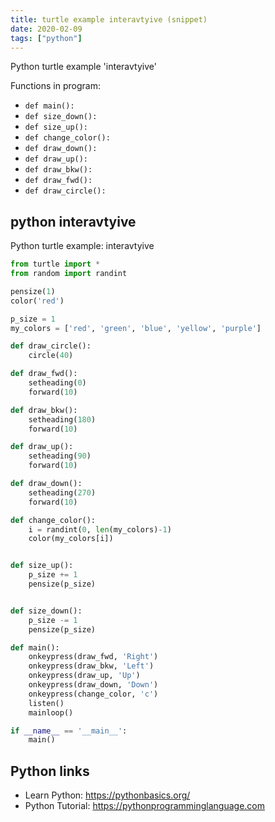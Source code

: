 ```yaml
---
title: turtle example interavtyive (snippet)
date: 2020-02-09
tags: ["python"]
---
```

Python turtle example 'interavtyive'

Functions in program: 
* `def main():`
* `def size_down():`
* `def size_up():`
* `def change_color():`
* `def draw_down():`
* `def draw_up():`
* `def draw_bkw():`
* `def draw_fwd():`
* `def draw_circle():`

## python interavtyive

Python turtle example: interavtyive

```python
from turtle import *
from random import randint

pensize(1)
color('red')

p_size = 1
my_colors = ['red', 'green', 'blue', 'yellow', 'purple']

def draw_circle():
    circle(40)

def draw_fwd():
    setheading(0)
    forward(10)

def draw_bkw():
    setheading(180)
    forward(10)

def draw_up():
    setheading(90)
    forward(10)

def draw_down():
    setheading(270)
    forward(10)

def change_color():
    i = randint(0, len(my_colors)-1)
    color(my_colors[i])


def size_up():
    p_size += 1
    pensize(p_size)


def size_down():
    p_size -= 1
    pensize(p_size)

def main():
    onkeypress(draw_fwd, 'Right')
    onkeypress(draw_bkw, 'Left')
    onkeypress(draw_up, 'Up')
    onkeypress(draw_down, 'Down')
    onkeypress(change_color, 'c')
    listen()
    mainloop()

if __name__ == '__main__':
    main()

```

## Python links

- Learn Python: https://pythonbasics.org/
- Python Tutorial: https://pythonprogramminglanguage.com

